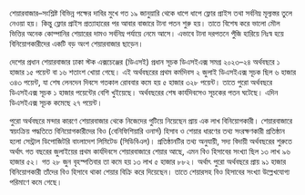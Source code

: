 শেয়ারবাজার–সংশ্লিষ্ট বিভিন্ন পক্ষের দাবির মুখে গত ১৯ জানুয়ারি থেকে ধাপে ধাপে ফ্লোর প্রাইস তথা সর্বনিম্ন মূল্যস্তর তুলে নেওয়া হয়। কিন্তু ফ্লোর প্রাইস প্রত্যাহারের পর আবার বাজারে টানা পতন শুরু হয়। তাতে বিশেষ করে ভালো মৌল ভিত্তির অনেক কোম্পানির শেয়ারের দামও সর্বনিম্ন পর্যায়ে নেমে আসে। এভাবে টানা দরপতনে পুঁজি হারিয়ে নিঃস্ব হয়ে বিনিয়োগকারীদের একটি বড় অংশ শেয়ারবাজার ছাড়েন।

দেশের প্রধান শেয়ারবাজার ঢাকা স্টক এক্সচেঞ্জের (ডিএসই) প্রধান সূচক ডিএসইএক্স সমগ্র ২০২৩–২৪ অর্থবছরে ১ হাজার ১৫ পয়েন্ট বা ১৬ শতাংশ খোয়া গেছে। এই অর্থবছরের প্রথম কর্মদিবস ২ জুলাই ডিএসইএক্স সূচক ছিল ৬ হাজার ৩৪৩ পয়েন্ট, যা শেষ লেনদেন দিবসে গতকাল রোববার কমে হয় ৫ হাজার ৩২৮ পয়েন্ট। তাতে পুরো অর্থবছরে ডিএসইএক্স সূচক ১ হাজার পয়েন্টের বেশি খুইয়েছে। অর্থবছরের শেষ কার্যদিবসেও সূচকের পতন ঘটেছে। এদিন ডিএসইএক্স সূচক কমেছে ২৭ পয়েন্ট।

পুরো অর্থবছরে মন্দার কারণে শেয়ারবাজার থেকে নিজেদের গুটিয়ে নিয়েছেন প্রায় এক লাখ বিনিয়োগকারী। শেয়ারবাজারে স্বয়ংক্রিয় পদ্ধতিতে বিনিয়োগকারীদের বিও (বেনিফিশিয়ারি ওনার্স) হিসাব ও শেয়ার ধারণের তথ্য সংরক্ষণকারী প্রতিষ্ঠান হলো সেন্ট্রাল ডিপোজিটরি বাংলাদেশ লিমিটেড (সিডিবিএল)। প্রতিষ্ঠানটির তথ্য অনুযায়ী, সদ্য বিদায়ী অর্থবছরের শুরুতে অর্থাৎ গত বছরের জুলাইয়ের প্রথম কার্যদিবসে শেয়ারবাজারে শেয়ার আছে, এমন বিও হিসাবের সংখ্যা ছিল ১৩ লাখ ৯৬ হাজার ৫২। গত ২৮ জুন বৃহস্পতিবার তা কমে হয় ১৩ লাখ ৫ হাজার ৮৮২। অর্থাৎ পুরো অর্থবছরে প্রায় ৯১ হাজার বিনিয়োগকারী তাঁদের বিও হিসাবে থাকা শেয়ার বিক্রি করে দিয়েছেন। তাতে শেয়ারসহ বিও হিসাবের সংখ্যা উল্লেখযোগ্য পরিমাণে কমে গেছে।
